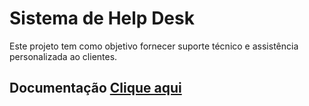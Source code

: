 # Sistema de Help Desk

Este projeto tem como objetivo fornecer suporte técnico e assistência personalizada ao clientes.

## Documentação [Clique aqui](https://documenter.getpostman.com/view/11997632/2sA3JGdhnr)
